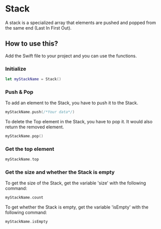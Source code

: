 # Stack

A stack is a specialized array that elements are pushed and popped from the same end (Last In First Out).

## How to use this?

Add the Swift file to your project and you can use the functions.

### Initialize

```swift
let myStackName = Stack()
```

### Push & Pop

To add an element to the Stack, you have to push it to the Stack.

```swift
myStackName.push(/*Your data*/)
```

To delete the Top element in the Stack, you have to pop it. It would also return the removed element.

```swift
myStackName.pop()
```

### Get the top element

```swift
myStackName.top
```

### Get the size and whether the Stack is empty

To get the size of the Stack, get the variable 'size' with the following command:
```swift
myStackName.count
```

To get whether the Stack is empty, get the variable 'isEmpty' with the following command:
```swift
myStackName.isEmpty
```
